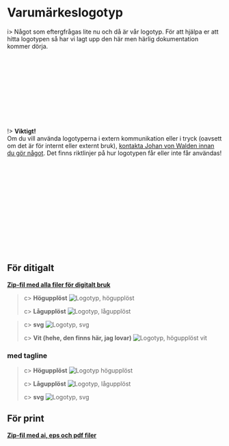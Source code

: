 # Varumärkeslogotyp
i> Något som eftergfrågas lite nu och då är vår logotyp. För att hjälpa er att hitta logotypen så har vi lagt upp den här men härlig dokumentation kommer dörja. 

<br>
<br>
<br>
<br>
<br>
<br>
<br>
<br>
<br>

!> **Viktigt!** <br>Om du vill använda logotyperna i extern kommunikation eller i tryck (oavsett om det är för internt eller externt bruk), <ins>kontakta Johan von Walden innan du gör något</ins>. Det finns riktlinjer på hur logotypen får eller inte får användas!

<br>
<br>
<br>
<br>
<br>
<br>
<br>
<br>
<br>
<br>
<br>
<br>

## För ditigalt
[**Zip-fil med alla filer för digitalt bruk**](http://redacted/frontend/mint/-/blob/master/docs/_media/logotype/digital.zip)

> c> **Högupplöst**
> ![Logotyp, högupplöst](/docs/_media/logotype/digital/Avanza_logo_RGB_hires.png)
>
> c> **Lågupplöst**
> ![Logotyp, lågupplöst](/docs/_media/logotype/digital/Avanza_logo_RGB_lores.png)


> c> **svg**
> ![Logotyp, svg](/docs/_media/logotype/digital/Avanza_logo_RGB.svg)
>
> c> **Vit (hehe, den finns här, jag lovar)**
> ![Logotyp, högupplöst vit](/docs/_media/logotype/digital/Avanza_logo_NEG_hires.png)


### med tagline
> c> **Högupplöst**
> ![Logotyp högupplöst](/docs/_media/logotype/digital/with-tagline/Avanza_logo_medTL_RGB_hires.png)
>
> c> **Lågupplöst**
> ![Logotyp, lågupplöst](/docs/_media/logotype/digital/with-tagline/Avanza_logo_medTL_RGB_lores.png)
>
> c> **svg**
> ![Logotyp, svg](/docs/_media/logotype/digital/with-tagline/Avanza_logo_medTL_RGB.svg)

## För print
[**Zip-fil med ai, eps och pdf filer**](http://redacted/frontend/mint/-/blob/master/docs/_media/logotype/print.zip)
